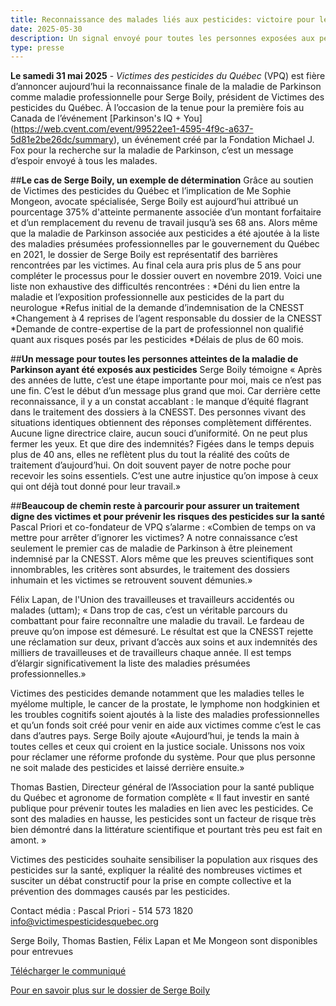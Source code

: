 ```yaml
---
title: Reconnaissance des malades liés aux pesticides: victoire pour le cas de Serge Boily
date: 2025-05-30
description: Un signal envoyé pour toutes les personnes exposées aux pesticides
type: presse 
---
```

**Le samedi 31 mai 2025** - *Victimes des pesticides du Québec* (VPQ) est fière d’annoncer aujourd’hui la reconnaissance finale de la maladie de Parkinson comme maladie professionnelle pour Serge Boily, président de Victimes des pesticides du Québec. À l’occasion de la tenue pour la première fois au Canada de l’événement [Parkinson's IQ + You] (https://web.cvent.com/event/99522ee1-4595-4f9c-a637-5d81e2be26dc/summary), un événement créé par la Fondation Michael J. Fox pour la recherche sur la maladie de Parkinson, c’est un message d’espoir envoyé à tous les malades. 

##**Le cas de Serge Boily, un exemple de détermination**
Grâce au soutien de Victimes des pesticides du Québec et l’implication de Me Sophie Mongeon, avocate spécialisée, Serge Boily est aujourd’hui attribué un pourcentage 375% d'atteinte permanente associée d’un montant forfaitaire et d’un remplacement du revenu de travail jusqu’à ses 68 ans.
Alors même que la maladie de Parkinson associée aux pesticides a été ajoutée à la liste des maladies présumées professionnelles par le gouvernement du Québec en 2021, le dossier de Serge Boily est représentatif des barrières rencontrées par les victimes. Au final cela aura pris plus de 5 ans pour compléter le processus pour le dossier ouvert en novembre 2019. Voici une liste non exhaustive des difficultés rencontrées : 
*Déni du lien entre la maladie et l’exposition professionnelle aux pesticides de la part du neurologue 
*Refus initial de la demande d’indemnisation de la CNESST
*Changement à 4 reprises de l’agent responsable du dossier  de la CNESST
*Demande de contre-expertise de la part de professionnel non qualifié quant aux risques posés par les pesticides
*Délais de plus de 60 mois.

##**Un message pour toutes les personnes atteintes de la maladie de Parkinson ayant été exposés aux pesticides**
Serge Boily témoigne « Après des années de lutte, c’est une étape importante pour moi, mais ce n’est pas une fin. C’est le début d’un message plus grand que moi. Car derrière cette reconnaissance, il y a un constat accablant : le manque d’équité flagrant dans le traitement des dossiers à la CNESST. Des personnes vivant des situations identiques obtiennent des réponses complètement différentes. Aucune ligne directrice claire, aucun souci d’uniformité. On ne peut plus fermer les yeux. Et que dire des indemnités? Figées dans le temps depuis plus de 40 ans, elles ne reflètent plus du tout la réalité des coûts de traitement d’aujourd’hui. On doit souvent payer de notre poche pour recevoir les soins essentiels. C’est une autre injustice qu’on impose à ceux qui ont déjà tout donné pour leur travail.»

##**Beaucoup de chemin reste à parcourir pour assurer un traitement digne des victimes et pour prévenir les risques des pesticides sur la santé**
Pascal Priori et co-fondateur de VPQ s’alarme : «Combien de temps on va mettre pour arrêter d’ignorer les victimes? A notre connaissance c’est seulement le premier cas de maladie de Parkinson à être pleinement indemnisé par la CNESST. Alors même que les preuves scientifiques sont innombrables, les critères sont absurdes, le traitement des dossiers inhumain et les victimes se retrouvent souvent démunies.» 

Félix Lapan, de l'Union des travailleuses et travailleurs accidentés ou malades (uttam);  « Dans trop de cas, c’est un véritable parcours du combattant pour faire reconnaître une maladie du travail. Le fardeau de preuve qu’on impose est démesuré. Le résultat est que la CNESST rejette une réclamation sur deux, privant d’accès aux soins et aux indemnités des milliers de travailleuses et de travailleurs chaque année. Il est temps d’élargir significativement la liste des maladies présumées professionnelles.»

Victimes des pesticides demande notamment que les maladies telles le myélome multiple, le cancer de la prostate, le lymphome non hodgkinien et les troubles cognitifs soient ajoutés à la liste des maladies professionnelles et qu’un fonds soit créé pour venir en aide aux victimes comme c’est le cas dans d’autres pays.  Serge Boily ajoute  «Aujourd’hui, je tends la main à toutes celles et ceux qui croient en la justice sociale. Unissons nos voix pour réclamer une réforme profonde du système. Pour que plus personne ne soit malade des pesticides et laissé derrière ensuite.» 

Thomas Bastien, Directeur général de l’Association pour la santé publique du Québec et agronome de formation complète « Il faut investir en santé publique pour prévenir toutes les maladies en lien avec les pesticides. Ce sont des maladies en hausse, les pesticides sont un facteur de risque très bien démontré dans la littérature scientifique et pourtant très peu est fait en amont. »

Victimes des pesticides souhaite sensibiliser la population aux risques des pesticides sur la santé, expliquer la réalité des nombreuses victimes et susciter un débat constructif pour la prise en compte collective et la prévention des dommages causés par les pesticides.

Contact média :
Pascal Priori - 514 573 1820
info@victimespesticidesquebec.org

Serge Boily, Thomas Bastien, Félix Lapan et Me Mongeon sont disponibles pour entrevues

[Télécharger le communiqué](VPQ-communique-reconnaissance-serge-boily.pdf)

[Pour en savoir plus sur le dossier de Serge Boily](https://www.victimespesticidesquebec.org/presse/premiere_reconnaissance/)
